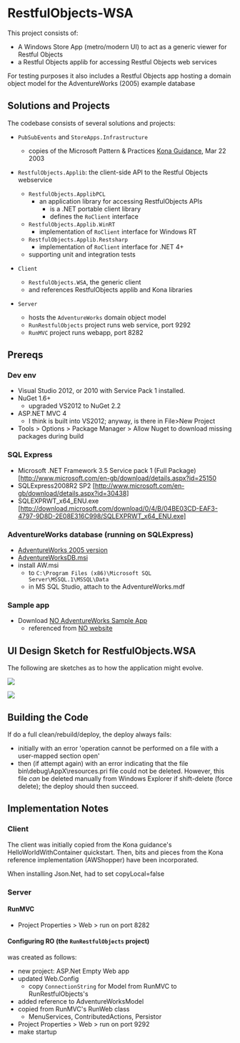 RestfulObjects-WSA
==================

This project consists of:

* A Windows Store App (metro/modern UI) to act as a generic viewer for Restful Objects
* a Restful Objects applib for accessing Restful Objects web services

For testing purposes it also includes a Restful Objects app hosting a domain object model for the AdventureWorks (2005) example database


## Solutions and Projects

The codebase consists of several solutions and projects:

* `PubSubEvents` and `StoreApps.Infrastructure`
  - copies of the Microsoft Pattern & Practices [Kona Guidance](http://konaguidance.codeplex.com/releases/view/103876), Mar 22 2003
  
* `RestfulObjects.Applib`: the client-side API to the Restful Objects webservice
  - `RestfulObjects.ApplibPCL`
     - an application library for accessing RestfulObjects APIs
        - is a .NET portable client library
        - defines the `RoClient` interface
  - `RestfulObjects.Applib.WinRT`
     - implementation of `RoClient` interface for Windows RT
  - `RestfulObjects.Applib.Restsharp`
     - implementation of `RoClient` interface for .NET 4+
  - supporting unit and integration tests

* `Client`
  - `RestfulObjects.WSA`, the generic client
  - and references RestfulObjects applib and Kona libraries

* `Server`
  - hosts the `AdventureWorks` domain object model
  - `RunRestfulObjects` project runs web service, port 9292
  - `RunMVC` project runs webapp, port 8282


## Prereqs

### Dev env
- Visual Studio 2012, or 2010 with Service Pack 1 installed.
- NuGet 1.6+
  - upgraded VS2012 to NuGet 2.2
- ASP.NET MVC 4
  - I think is built into VS2012; anyway, is there in File>New Project
- Tools > Options > Package Manager > Allow Nuget to download missing packages during build


### SQL Express
- Microsoft .NET Framework 3.5 Service pack 1 (Full Package) [http://www.microsoft.com/en-gb/download/details.aspx?id=25150
- SQLExpress2008R2 SP2 [http://www.microsoft.com/en-gb/download/details.aspx?id=30438]
- SQLEXPRWT_x64_ENU.exe [http://download.microsoft.com/download/0/4/B/04BE03CD-EAF3-4797-9D8D-2E08E316C998/SQLEXPRWT_x64_ENU.exe]


### AdventureWorks database (running on SQLExpress)
- [AdventureWorks 2005 version](http://msftdbprodsamples.codeplex.com/releases/view/4004)
- [AdventureWorksDB.msi](http://msftdbprodsamples.codeplex.com/downloads/get/11753)
- install AW.msi
  - to `C:\Program Files (x86)\Microsoft SQL Server\MSSQL.1\MSSQL\Data`
  - in MS SQL Studio, attach to the AdventureWorks.mdf

### Sample app
- Download [NO AdventureWorks Sample App](http://nakedobjects.codeplex.com/downloads/get/609253)
  - referenced from [NO website](http://nakedobjects.codeplex.com/releases/view/100899)


## UI Design Sketch for RestfulObjects.WSA

The following are sketches as to how the application might evolve.

![](https://github.com/danhaywood/ro-winstoreapp/blob/master/png/Slide1.PNG?raw=true)

![](https://github.com/danhaywood/ro-winstoreapp/blob/master/png/Slide2.PNG?raw=true)



## Building the Code

If do a full clean/rebuild/deploy, the deploy always fails:

- initially with an error 'operation cannot be performed on a file with a user-mapped section open'
- then (if attempt again) with an error indicating that the file bin\debug\AppX\resources.pri file could not be deleted.
However, this file *can* be deleted manually from Windows Explorer if shift-delete (force delete); the deploy should then succeed.


## Implementation Notes

### Client

The client was initially copied from the Kona guidance's HelloWorldWithContainer quickstart.  Then, bits and pieces from the Kona reference implementation (AWShopper) have been incorporated.

When installing Json.Net, had to set copyLocal=false

### Server

#### RunMVC
- Project Properties > Web > run on port 8282

#### Configuring RO (the `RunRestfulObjects` project)

was created as follows:

- new project: ASP.Net Empty Web app
- updated Web.Config
  - copy `ConnectionString` for Model from RunMVC to RunRestfulObjects's
- added reference to AdventureWorksModel
- copied from RunMVC's RunWeb class
  - MenuServices, ContributedActions, Persistor
- Project Properties > Web > run on port 9292
- make startup


